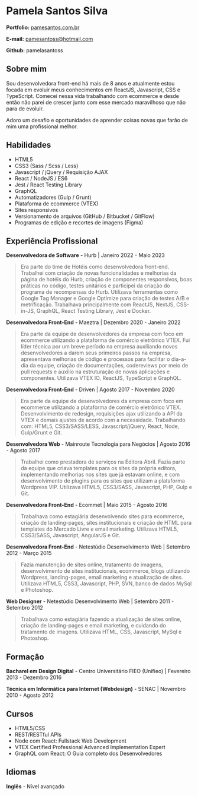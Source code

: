 # Pamela Santos Silva

**Portfolio:** [pamesantos.com.br](http://pamesantos.com.br/)

**E-mail:** pamesantoss@hotmail.com

**Github:** pamelasantoss

## Sobre mim
Sou desenvolvedora front-end há mais de 8 anos e atualmente estou focada em evoluir meus conhecimentos em ReactJS, Javascript, CSS e TypeScript. Comecei nessa vida trabalhando com ecommerce e desde então não parei de crescer junto com esse mercado maravilhoso que não para de evoluir.

Adoro um desafio e oportunidades de aprender coisas novas que farão de mim uma profissional melhor.

## Habilidades

* HTML5
* CSS3 (Sass / Scss / Less)
* Javascript / jQuery / Requisição AJAX
* React / NodeJS / ES6
* Jest / React Testing Library
* GraphQL
* Automatizadores (Gulp / Grunt)
* Plataforma de ecommerce (VTEX)
* Sites responsivos
* Versionamento de arquivos (GitHub / Bitbucket / GitFlow)
* Programas de edição e recortes de imagens (Figma)

## Experiência Profissional

**Desenvolvedora de Software** - Hurb | Janeiro 2022 - Maio 2023

> Era parte do time de Hotéis como desenvolvedora front-end. Trabalhei com criação de novas funcionalidades e melhorias da página de hotéis do Hurb, criação de componentes responsivos, boas práticas no código, testes unitários e participei da criação do programa de recompensas do Hurb. Utilizava ferramentas como Google Tag Manager e Google Optimize para criação de testes A/B e metrificação. Trabalhava principalmente com ReactJS, NextJS, CSS-in-JS, GraphQL, React Testing Library, Jest e Docker.

**Desenvolvedora Front-End** - Maeztra | Dezembro 2020 - Janeiro 2022

> Era parte da equipe de desenvolvedores da empresa com foco em ecommerce utilizando a plataforma de comércio eletrônico VTEX. Fui líder técnica por um breve período na empresa auxiliando novos desenvolvedores a darem seus primeiros passos na empresa, apresentava melhorias de código e processos para facilitar o dia-a-dia da equipe, criação de documentações, codereviews por meio de pull requests e auxilio na estruturação de novas aplicações e componentes. Utilizava VTEX IO, ReactJS, TypeScript e GraphQL.

**Desenvolvedora Front-End** - Driven | Agosto 2017 - Novembro 2020

> Era parte da equipe de desenvolvedores da empresa com foco em ecommerce utilizando a plataforma de comércio eletrônico VTEX. Desenvolvimento de redesign, requisições ajax utilizando a API da VTEX e demais ajustes de acordo com a necessidade. Trabalhando com: HTML5, CSS3/SASS/LESS, Javascript/jQuery, React, Node, Gulp/Grunt e Git.

**Desenvolvedora Web** - Mainroute Tecnologia para Negócios | Agosto 2016 - Agosto 2017

> Trabalhei como prestadora de serviços na Editora Abril. Fazia parte da equipe que criava templates para os sites da própria editora, implementando melhorias nos sites que já estavam online, e com desenvolvimento de plugins para os sites que utilizam a plataforma Wordpress VIP. Utilizava HTML5, CSS3/SASS, Javascript, PHP, Gulp e Git.

**Desenvolvedora Front-End** - Ecommet | Maio 2015 - Agosto 2016

> Trabalhava como estagiária desenvolvendo sites para ecommerce, criação de landing-pages, sites institucionais e criação de HTML para templates do Mercado Livre e email marketing. Utilizava HTML5, CSS3/SASS, Javascript, AngularJS e Git.

**Desenvolvedora Front-End** - Netestúdio Desenvolvimento Web | Setembro 2012 - Março 2015

> Fazia manutenção de sites online, tratamento de imagens, desenvolvimento de sites institucionais, ecommerce, blogs utilizando Wordpress, landing-pages, email marketing e atualização de sites. Utilizava HTML5, CSS3, Javascript, PHP, SVN, banco de dados MySql e Photoshop.

**Web Designer** - Netestúdio Desenvolvimento Web | Setembro 2011 - Setembro 2012

> Trabalhava como estagiária fazendo a atualização de sites online, criação de landing-pages e email marketing, e cuidando do tratamento de imagens. Utilizava HTML, CSS, Javascript, MySql e Photoshop.


## Formação

**Bacharel em Design Digital** - Centro Universitário FIEO (Unifieo) | Fevereiro 2013 - Dezembro 2016

**Técnica em Informática para Internet (Webdesign)** - SENAC | Novembro 2010 - Agosto 2012


## Cursos

* HTML5/CSS
* REST/RESTful APIs
* Node com React: Fullstack Web Development
* VTEX Certified Professional Advanced Implementation Expert
* GraphQL com React: O Guia completo dos Desenvolvedores


## Idiomas

**Inglês** - Nível avançado
